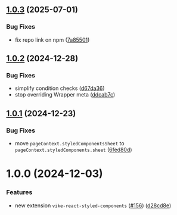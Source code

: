 ## [1.0.3](https://github.com/vikejs/vike-react/compare/vike-react-styled-components@1.0.2...vike-react-styled-components@1.0.3) (2025-07-01)


### Bug Fixes

* fix repo link on npm ([7a85501](https://github.com/vikejs/vike-react/commit/7a85501148774c871a342881cbe9f06678378754))



## [1.0.2](https://github.com/vikejs/vike-react/compare/vike-react-styled-components@1.0.1...vike-react-styled-components@1.0.2) (2024-12-28)


### Bug Fixes

* simplify condition checks ([d67da36](https://github.com/vikejs/vike-react/commit/d67da3646e13f0b4c7493ff8c193e50c6f5ca15e))
* stop overriding Wrapper meta ([ddcab7c](https://github.com/vikejs/vike-react/commit/ddcab7c21742b3701909b3698dca21b89c3dfebc))



## [1.0.1](https://github.com/vikejs/vike-react/compare/vike-react-styled-components@1.0.0...vike-react-styled-components@1.0.1) (2024-12-23)


### Bug Fixes

* move `pageContext.styledComponentsSheet` to `pageContext.styledComponents.sheet` ([6fed80d](https://github.com/vikejs/vike-react/commit/6fed80dad3111f92d739a734c2a9e216747e1fa2))



# 1.0.0 (2024-12-03)


### Features

* new extension `vike-react-styled-components` ([#156](https://github.com/vikejs/vike-react/issues/156)) ([d28cd8e](https://github.com/vikejs/vike-react/commit/d28cd8e366a6aa0b5bc861de8c818b9ff5f5cf66))



